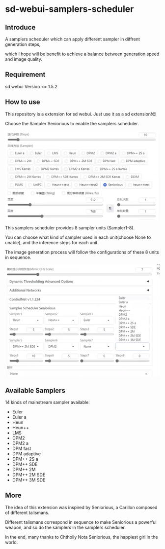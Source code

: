 # sd-webui-samplers-scheduler

## Introduce
A samplers scheduler which can apply different sampler in diffrent generation steps,  

which I hope will be benefit to achieve a balance between generation speed and image quality.

## Requirement
sd webui Version <= 1.5.2  

## How to use
This repository is a extension for sd webui. Just use it as a sd extension!😉  

Choose the Sampler Seniorious to enable the samplers scheduler.

![](https://github.com/Carzit/sd-webui-samplers-scheduler/blob/main/images/example0.png)


This samplers scheduler provides 8 sampler units (Sampler1-8). 

You can choose what kind of sampler used in each unit(choose None to unable), and the inference steps for each unit.  

The image generation process will follow the configurations of these 8 units in sequence. 


![](https://github.com/Carzit/sd-webui-samplers-scheduler/blob/main/images/example1.png)

## Available Samplers
14 kinds of mainstream sampler available:  
- Euler
- Euler a
- Heun
- Heun++
- LMS
- DPM2
- DPM2 a
- DPM fast
- DPM adaptive
- DPM++ 2S a
- DPM++ SDE
- DPM++ 2M
- DPM++ 2M SDE
- DPM++ 3M SDE


## More
The idea of this extension was inspired by Seniorious, a Carillon composed of different talismans.  

Different talismans correspond in sequence to make Seniorious a powerful weapon, and so do the samplers in the samplers scheduler.  

In the end, many thanks to Chtholly Nota Seniorious, the happiest girl in the world.
